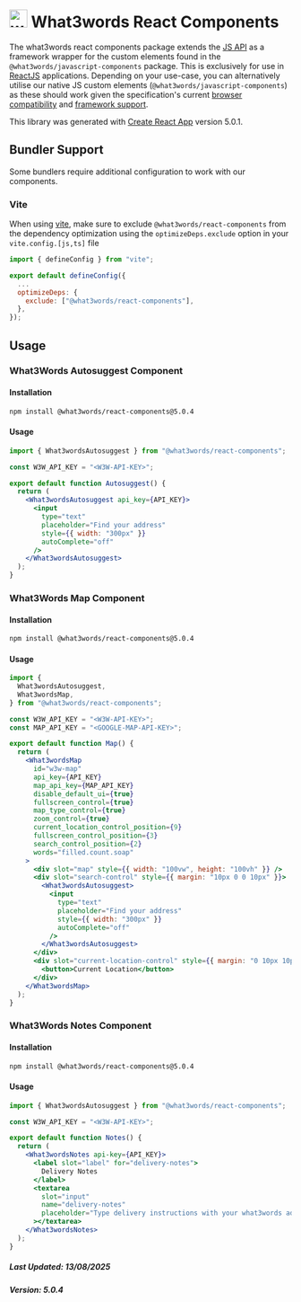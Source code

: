 # <img src="https://what3words.com/assets/images/w3w_square_red.png" width="32" height="32" alt="what3words-logo">&nbsp;What3words React Components

The what3words react components package extends the [JS API](https://github.com/what3words/w3w-node-wrapper) as a framework wrapper for the custom elements found in the `@what3words/javascript-components` package. This is exclusively for use in [ReactJS](https://reactjs.com) applications. Depending on your use-case, you can alternatively utilise our native JS custom elements (`@what3words/javascript-components`) as these should work given the specification's current [browser compatibility](https://developer.mozilla.org/en-US/docs/Web/API/Web_components#browser_compatibility) and [framework support](https://custom-elements-everywhere.com/#react).

This library was generated with [Create React App](https://create-react-app.dev) version 5.0.1.

## Bundler Support

Some bundlers require additional configuration to work with our components.

### Vite

When using [vite](https://vite.dev/), make sure to exclude `@what3words/react-components` from the dependency optimization using the `optimizeDeps.exclude` option in your `vite.config.[js,ts]` file

```js
import { defineConfig } from "vite";

export default defineConfig({
  ...
  optimizeDeps: {
    exclude: ["@what3words/react-components"],
  },
});
```

## Usage

<!-- begin:usage:what3words-autosuggest -->

### What3Words Autosuggest Component

#### Installation

```bash
npm install @what3words/react-components@5.0.4
```

#### Usage

```jsx
import { What3wordsAutosuggest } from "@what3words/react-components";

const W3W_API_KEY = "<W3W-API-KEY>";

export default function Autosuggest() {
  return (
    <What3wordsAutosuggest api_key={API_KEY}>
      <input
        type="text"
        placeholder="Find your address"
        style={{ width: "300px" }}
        autoComplete="off"
      />
    </What3wordsAutosuggest>
  );
}
```

<!-- end:usage:what3words-autosuggest -->
<!-- begin:usage:what3words-map -->

### What3Words Map Component

#### Installation

```bash
npm install @what3words/react-components@5.0.4
```

#### Usage

```jsx
import {
  What3wordsAutosuggest,
  What3wordsMap,
} from "@what3words/react-components";

const W3W_API_KEY = "<W3W-API-KEY>";
const MAP_API_KEY = "<GOOGLE-MAP-API-KEY>";

export default function Map() {
  return (
    <What3wordsMap
      id="w3w-map"
      api_key={API_KEY}
      map_api_key={MAP_API_KEY}
      disable_default_ui={true}
      fullscreen_control={true}
      map_type_control={true}
      zoom_control={true}
      current_location_control_position={9}
      fullscreen_control_position={3}
      search_control_position={2}
      words="filled.count.soap"
    >
      <div slot="map" style={{ width: "100vw", height: "100vh" }} />
      <div slot="search-control" style={{ margin: "10px 0 0 10px" }}>
        <What3wordsAutosuggest>
          <input
            type="text"
            placeholder="Find your address"
            style={{ width: "300px" }}
            autoComplete="off"
          />
        </What3wordsAutosuggest>
      </div>
      <div slot="current-location-control" style={{ margin: "0 10px 10px 0" }}>
        <button>Current Location</button>
      </div>
    </What3wordsMap>
  );
}
```

<!-- end:usage:what3words-map -->
<!-- begin:usage:what3words-notes -->

### What3Words Notes Component

#### Installation

```bash
npm install @what3words/react-components@5.0.4
```

#### Usage

```jsx
import { What3wordsAutosuggest } from "@what3words/react-components";

const W3W_API_KEY = "<W3W-API-KEY>";

export default function Notes() {
  return (
    <What3wordsNotes api-key={API_KEY}>
      <label slot="label" for="delivery-notes">
        Delivery Notes
      </label>
      <textarea
        slot="input"
        name="delivery-notes"
        placeholder="Type delivery instructions with your what3words address"
      ></textarea>
    </What3wordsNotes>
  );
}
```

<!-- end:usage:what3words-notes -->

<!-- begin:meta:build-information -->

##### Last Updated: 13/08/2025

##### Version: 5.0.4

<!-- end:meta:build-information -->
